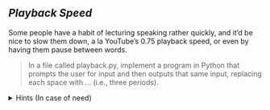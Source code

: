 ## *Playback Speed*
Some people have a habit of lecturing speaking rather quickly, and it’d be nice to slow them down, a la YouTube’s 0.75 playback speed, or even by having them pause between words.

> In a file called playback.py, implement a program in Python that prompts the user for input and then outputs that same input, 
> replacing each space with ... (i.e., three periods).

<details>
    <summary>Hints (In case of need)</summary>
    
    > Recall that input returns a str, per docs.python.org/3/library/functions.html#input.
    > Recall that a str comes with quite a few methods, per docs.python.org/3/library/stdtypes.html#string-methods.


</details>